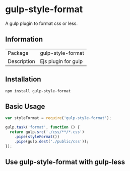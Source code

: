 # gulp-style-format
A gulp plugin to format css or less.

## Information

<table>
<tr>
<td>Package</td><td>gulp-style-format</td>
</tr>
<tr>
<td>Description</td>
<td>Ejs plugin for gulp</td>
</tr>
</table>

## Installation

```
npm install gulp-style-format
```

## Basic Usage

```js
var styleFormat = require('gulp-style-format');

gulp.task('format', function () {
  return gulp.src('./css/**/*.css')
    .pipe(styleFormat())
    .pipe(gulp.dest('./public/css'));
});
```

## Use gulp-style-format with gulp-less
